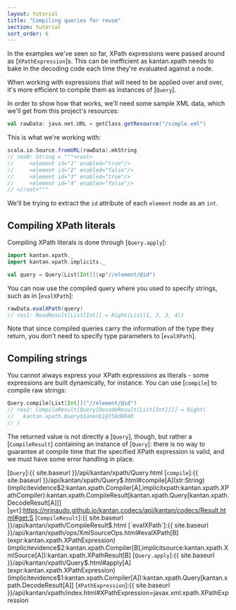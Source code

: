 ```yaml
---
layout: tutorial
title: "Compiling queries for reuse"
section: tutorial
sort_order: 6
---
```

In the examples we've seen so far, XPath expressions were passed around as [`XPathExpression`]s. This can be
inefficient as kantan.xpath needs to bake in the decoding code each time they're evaluated against a node.

When working with expressions that will need to be applied over and over, it's more efficient to compile them as
instances of [`Query`].

In order to show how that works, we'll need some sample XML data, which we'll get from this project's resources:

```scala
val rawData: java.net.URL = getClass.getResource("/simple.xml")
```

This is what we're working with:

```scala
scala.io.Source.fromURL(rawData).mkString
// res0: String = """<root>
//     <element id="1" enabled="true"/>
//     <element id="2" enabled="false"/>
//     <element id="3" enabled="true"/>
//     <element id="4" enabled="false"/>
// </root>"""
```

We'll be trying to extract the `id` attribute of each `element` node as an `int`.


## Compiling XPath literals

Compiling XPath literals is done through [`Query.apply`]:

```scala
import kantan.xpath._
import kantan.xpath.implicits._

val query = Query[List[Int]](xp"//element/@id")
```

You can now use the compiled query where you used to specify strings, such as in [`evalXPath`]:

```scala
rawData.evalXPath(query)
// res1: ReadResult[List[Int]] = Right(List(1, 2, 3, 4))
```

Note that since compiled queries carry the information of the type they return, you don't need to specify type
parameters to [`evalXPath`].


## Compiling strings

You cannot always express your XPath expressions as literals - some expressions are built dynamically, for instance.
You can use [`compile`] to compile raw strings:

```scala
Query.compile[List[Int]]("//element/@id")
// res2: CompileResult[Query[DecodeResult[List[Int]]]] = Right(
//   kantan.xpath.Query$$anon$1@758d8040
// )
```

The returned value is not directly a [`Query`], though, but rather a [`CompileResult`] containing an instance of
[`Query`]: there is no way to guarantee at compile time that the specified XPath expression is valid, and we must have
some error handling in place.


[`Query`]:{{ site.baseurl }}/api/kantan/xpath/Query.html
[`compile`]:{{ site.baseurl }}/api/kantan/xpath/Query$.html#compile[A](str:String)(implicitevidence$2:kantan.xpath.Compiler[A],implicitxpath:kantan.xpath.XPathCompiler):kantan.xpath.CompileResult[kantan.xpath.Query[kantan.xpath.DecodeResult[A]]]
[`get`]:https://nrinaudo.github.io/kantan.codecs/api/kantan/codecs/Result.html#get:S
[`CompileResult`]:{{ site.baseurl }}/api/kantan/xpath/CompileResult$.html
[`evalXPath`]:{{ site.baseurl }}/api/kantan/xpath/ops/XmlSourceOps.html#evalXPath[B](expr:kantan.xpath.XPathExpression)(implicitevidence$2:kantan.xpath.Compiler[B],implicitsource:kantan.xpath.XmlSource[A]):kantan.xpath.XPathResult[B]
[`Query.apply`]:{{ site.baseurl }}/api/kantan/xpath/Query$.html#apply[A](expr:kantan.xpath.XPathExpression)(implicitevidence$1:kantan.xpath.Compiler[A]):kantan.xpath.Query[kantan.xpath.DecodeResult[A]]
[`XPathExpression`]:{{ site.baseurl }}/api/kantan/xpath/index.html#XPathExpression=javax.xml.xpath.XPathExpression
